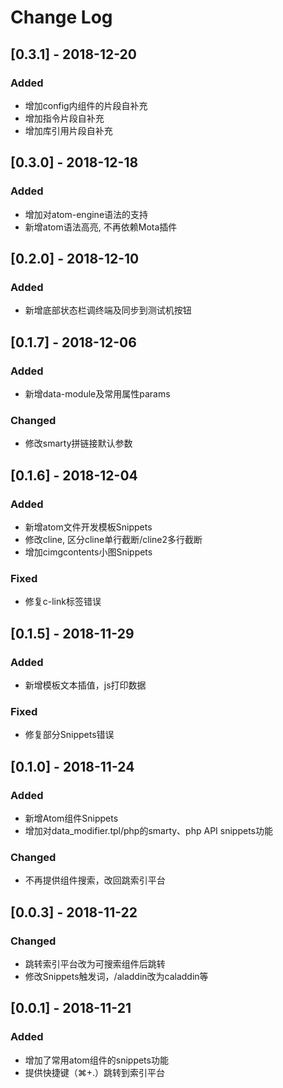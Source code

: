 # Change Log

## [0.3.1] - 2018-12-20

### Added
- 增加config内组件的片段自补充
- 增加指令片段自补充
- 增加库引用片段自补充

## [0.3.0] - 2018-12-18

### Added
- 增加对atom-engine语法的支持
- 新增atom语法高亮, 不再依赖Mota插件

## [0.2.0] - 2018-12-10

### Added
- 新增底部状态栏调终端及同步到测试机按钮

## [0.1.7] - 2018-12-06

### Added
- 新增data-module及常用属性params

### Changed
- 修改smarty拼链接默认参数


## [0.1.6] - 2018-12-04

### Added
- 新增atom文件开发模板Snippets
- 修改cline, 区分cline单行截断/cline2多行截断
- 增加cimgcontents小图Snippets

### Fixed
- 修复c-link标签错误


## [0.1.5] - 2018-11-29

### Added
- 新增模板文本插值，js打印数据

### Fixed
- 修复部分Snippets错误


## [0.1.0] - 2018-11-24

### Added
- 新增Atom组件Snippets
- 增加对data_modifier.tpl/php的smarty、php API snippets功能

### Changed
- 不再提供组件搜索，改回跳索引平台


## [0.0.3] - 2018-11-22

### Changed
- 跳转索引平台改为可搜索组件后跳转
- 修改Snippets触发词，/aladdin改为caladdin等


## [0.0.1] - 2018-11-21

### Added
- 增加了常用atom组件的snippets功能
- 提供快捷键（⌘+.）跳转到索引平台